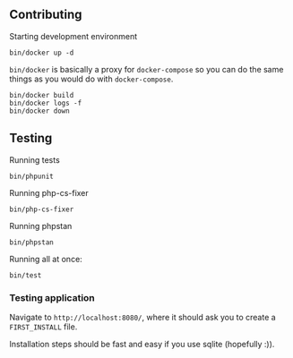 ## Contributing

Starting development environment

```shell
bin/docker up -d
```

`bin/docker` is basically a proxy for `docker-compose` so you can do the same things as you would do
with `docker-compose`.

```
bin/docker build
bin/docker logs -f
bin/docker down
```

## Testing

Running tests

```shell
bin/phpunit
```

Running php-cs-fixer

```shell
bin/php-cs-fixer
```

Running phpstan

```shell
bin/phpstan
```

Running all at once:

```shell
bin/test
```

### Testing application

Navigate to `http://localhost:8080/`, where it should ask you to create a `FIRST_INSTALL` file.

Installation steps should be fast and easy if you use sqlite (hopefully :)).